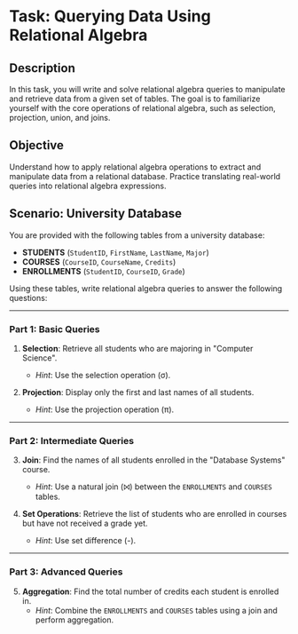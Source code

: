 # Task: Querying Data Using Relational Algebra

## Description
In this task, you will write and solve relational algebra queries to manipulate and retrieve data from a given set of tables. The goal is to familiarize yourself with the core operations of relational algebra, such as selection, projection, union, and joins.

## Objective
Understand how to apply relational algebra operations to extract and manipulate data from a relational database. Practice translating real-world queries into relational algebra expressions.

## Scenario: University Database
You are provided with the following tables from a university database:

- **STUDENTS** (`StudentID`, `FirstName`, `LastName`, `Major`)
- **COURSES** (`CourseID`, `CourseName`, `Credits`)
- **ENROLLMENTS** (`StudentID`, `CourseID`, `Grade`)

Using these tables, write relational algebra queries to answer the following questions:

---

### Part 1: Basic Queries
1. **Selection**: Retrieve all students who are majoring in "Computer Science".
   - *Hint*: Use the selection operation (σ).

2. **Projection**: Display only the first and last names of all students.
   - *Hint*: Use the projection operation (π).

---

### Part 2: Intermediate Queries
3. **Join**: Find the names of all students enrolled in the "Database Systems" course.
   - *Hint*: Use a natural join (⨝) between the `ENROLLMENTS` and `COURSES` tables.

4. **Set Operations**: Retrieve the list of students who are enrolled in courses but have not received a grade yet.
   - *Hint*: Use set difference (-).

---

### Part 3: Advanced Queries
5. **Aggregation**: Find the total number of credits each student is enrolled in.
   - *Hint*: Combine the `ENROLLMENTS` and `COURSES` tables using a join and perform aggregation.

